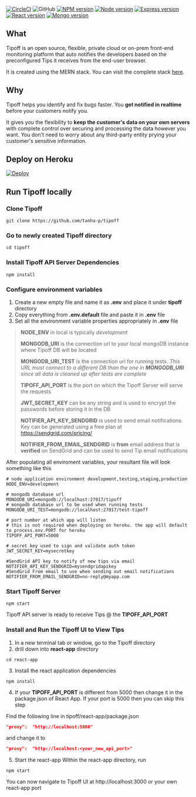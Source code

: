 [![CircleCI](https://circleci.com/gh/tanha-p/tipoff.svg?style=shield&circle-token=23f4783a253fd6663dc11c92af89dbb50f744915)](https://circleci.com/gh/tanha-p/tipoff)
![GitHub](https://img.shields.io/github/license/tanha-p/tipoff)
[![NPM version](https://img.shields.io/badge/npm-6.13.6-brightgreen.svg)](https://www.npmjs.com/)
[![Node version](https://img.shields.io/badge/node-12.14.0-brightgreen.svg)](https://nodejs.org/)
[![Express version](https://img.shields.io/badge/express-~4.17.1-brightgreen.svg)](https://expressjs.com/)
[![React version](https://img.shields.io/badge/react-^16.12.0-brightgreen.svg)](https://reactjs.org/)
[![Mongo version](https://img.shields.io/badge/mongoDB-4.2.2-brightgreen.svg)](https://www.mongodb.com/try/download/enterprise)

## What
Tipoff is an open source, flexible, private cloud or on-prem front-end monitoring platform that auto notifies the developers based on the preconfigured Tips it receives from the end-user browser.

It is created using the MERN stack. You can visit the complete stack [here](https://stackshare.io/tipoff/tipoff).

## Why
Tipoff helps you identify and fix bugs faster. You **get notified in realtime** before your customers notify you.

It gives you the flexibility to **keep the customer's data on your own servers** with complete control over securing and processing the data however you want. You don't need to worry about any third-party entity prying your customer's sensitive information.


## Deploy on Heroku
[![Deploy](https://www.herokucdn.com/deploy/button.svg)](https://heroku.com/deploy)

## Run Tipoff locally
### Clone Tipoff
```
git clone https://github.com/tanha-p/tipoff
```
### Go to newly created Tipoff directory
```
cd tipoff
```
### Install Tipoff API Server Dependencies
```
npm install
```
### Configure environment variables
1. Create a new empty file and name it as **.env** and place it under **tipoff** directory
2. Copy everything from **.env.default** file and paste it in **.env** file
3. Set all the environment variable properties appropriately in **.env** file
>**NODE_ENV** in local is typically *development*
>
>**MONGODB_URI** is the connection url to your local mongoDB instance where Tipoff DB will be located
>
>**MONGODB_URI_TEST** is the connection url for running tests. *This URL must connect to a different DB than the one in **MONGODB_URI** since all data is cleaned up after tests are complete*
>
>**TIPOFF_API_PORT** is the port on which the Tipoff Server will serve the requests
>
>**JWT_SECRET_KEY** can be any string and is used to encrypt the passwords before storing it in the DB
>
>**NOTIFIER_API_KEY_SENDGRID** is used to send email notifications. Key can be generated using a free plan at https://sendgrid.com/pricing/
>
>**NOTIFIER_FROM_EMAIL_SENDGRID** is **from** email address that is **verified** on SendGrid and can be used to send Tip email notifications

After populating all enviroment variables, your resultant file will look something like this
```
# node application environment development,testing,staging,production
NODE_ENV=development

# mongodb database url
MONGODB_URI=mongodb://localhost:27017/tipoff
# mongodb database url to be used when running tests
MONGODB_URI_TEST=mongodb://localhost:27017/test-tipoff

# port number at which app will listen
# this is not required when deploying on heroku. the app will default to process.env.PORT for heroku
TIPOFF_API_PORT=5000

# secret key used to sign and validate auth token
JWT_SECRET_KEY=mysecretkey

#SendGrid API key to notify of new tips via email
NOTIFIER_API_KEY_SENDGRID=mysendgridapikey
#SendGrid From email to use when sending out email notifications
NOTIFIER_FROM_EMAIL_SENDGRID=no-reply@myapp.com
```
### Start Tipoff Server
```
npm start
```
Tipoff API server is ready to receive Tips @ the **TIPOFF_API_PORT**

### Install and Run the Tipoff UI to View Tips
1. In a new terminal tab or window, go to the Tipoff directory
2. drill down into **react-app** directory
```
cd react-app
```
3. Install the react application dependencies
```
npm install
```
4. If your **TIPOFF_API_PORT** is different from 5000 then change it in the package.json of React App. If your port is 5000 then you can skip this step

Find the following line in tipoff/react-app/package.json
```json
"proxy":  "http://localhost:5000"
```
and change it to
```json
"proxy":  "http://localhost:<your_new_api_port>"
```
5. Start the react-app
Within the react-app directory, run 
```
npm start
```
You can now navigate to Tipoff UI at http://localhost:3000 or your own react-app port
